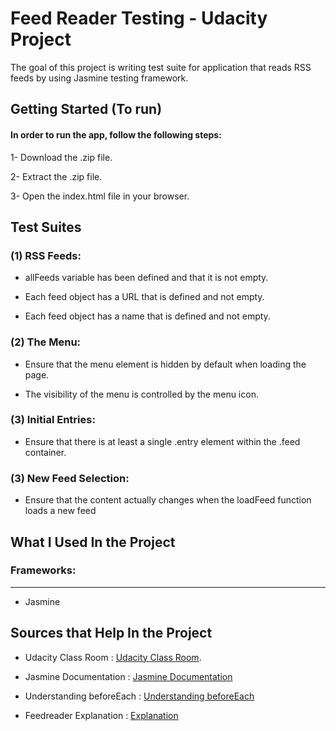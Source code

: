 # Feed Reader Testing - Udacity Project

The goal of this project is writing test suite for application that reads RSS feeds by using
Jasmine testing framework.

## Getting Started (To run)

#### In order to run the app, follow the following steps:

1- Download the .zip file.

2- Extract the .zip file.

3- Open the index.html file in your browser.

## Test Suites

### (1) RSS Feeds:

- allFeeds variable has been defined and that it is not empty.

- Each feed object has a URL that is defined and not empty.

- Each feed object has a name that is defined and not empty.

### (2) The Menu:

- Ensure that the menu element is hidden by default when loading the page.

- The visibility of the menu is controlled by the menu icon.

### (3) Initial Entries:

- Ensure that there is at least a single .entry element within the .feed container.

### (3) New Feed Selection:

- Ensure that the content actually changes when the loadFeed function loads a new feed

## What I Used In the Project

### Frameworks:
-------------------------------------------------------------------------------
- Jasmine

## Sources that Help In the Project

- Udacity Class Room : [Udacity Class Room](https://classroom.udacity.com/nanodegrees).

- Jasmine Documentation : [Jasmine Documentation](https://jasmine.github.io/2.0/introduction.html)

- Understanding beforeEach : [Understanding beforeEach](http://breazeal.com/blog/jasmineBefore.html)

- Feedreader Explanation : [Explanation](https://www.youtube.com/watch?v=uQjKeeGAzTQ&feature=youtu.be)
